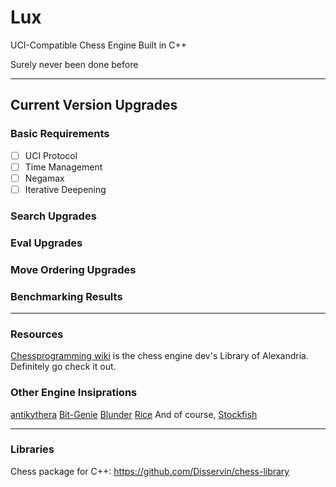 # Lux
UCI-Compatible Chess Engine Built in C++

Surely never been done before

---

## Current Version Upgrades

### Basic Requirements

 - [ ] UCI Protocol
 - [ ] Time Management
 - [ ] Negamax
 - [ ] Iterative Deepening

### Search Upgrades

### Eval Upgrades

### Move Ordering Upgrades

### Benchmarking Results

---

### Resources

[Chessprogramming wiki](https://www.chessprogramming.org/Main_Page) is the chess engine dev's Library of Alexandria. Definitely go check it out.

### Other Engine Insiprations

[antikythera](https://github.com/0hq/antikythera)
[Bit-Genie](https://github.com/Aryan1508/Bit-Genie)
[Blunder](https://github.com/algerbrex/blunder)
[Rice](https://github.com/rafid-dev/rice)
And of course, [Stockfish](https://github.com/official-stockfish/Stockfish)

---

### Libraries 

Chess package for C++: https://github.com/Disservin/chess-library